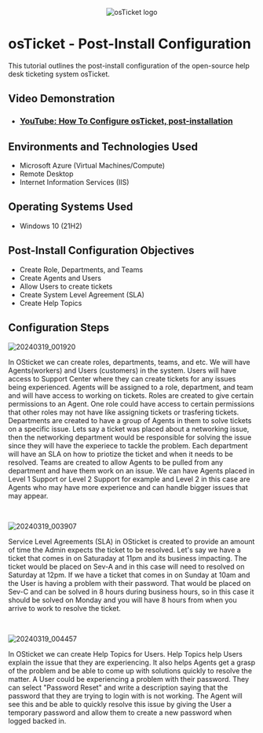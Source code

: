 <p align="center">
<img src="https://i.imgur.com/Clzj7Xs.png" alt="osTicket logo"/>
</p>

<h1>osTicket - Post-Install Configuration</h1>
This tutorial outlines the post-install configuration of the open-source help desk ticketing system osTicket.<br />


<h2>Video Demonstration</h2>

- ### [YouTube: How To Configure osTicket, post-installation](https://www.youtube.com)

<h2>Environments and Technologies Used</h2>

- Microsoft Azure (Virtual Machines/Compute)
- Remote Desktop
- Internet Information Services (IIS)

<h2>Operating Systems Used </h2>

- Windows 10</b> (21H2)

<h2>Post-Install Configuration Objectives</h2>

- Create Role, Departments, and Teams
- Create Agents and Users
- Allow Users to create tickets
- Create System Level Agreement (SLA)
- Create Help Topics

<h2>Configuration Steps</h2>

![20240319_001920](https://github.com/tylermartin12368/post-install-config/assets/161632103/9a74309d-a6bf-4695-a114-1b66200814fc)
</p>
<p>
In OSticket we can create roles, departments, teams, and etc. We will have Agents(workers) and Users (customers) in the system. Users will have access to Support Center where they can create tickets for any issues being experienced. Agents will be assigned to a role, department, and team and will have access to working on tickets. Roles are created to give certain permissions to an Agent. One role could have access to certain permissions that other roles may not have like assigning tickets or trasfering tickets. Departments are created to have a group of Agents in them to solve tickets on a specific issue. Lets say a ticket was placed about a networking issue, then the networking department would be responsible for solving the issue since they will have the experiece to tackle the problem. Each department will have an SLA on how to priotize the ticket and when it needs to be resolved. Teams are created to allow Agents to be pulled from any department and have them work on an issue. We can have Agents placed in Level 1 Support or Level 2 Support for example and Level 2 in this case are Agents who may have more experience and can handle bigger issues that may appear.   
</p>
<br />

![20240319_003907](https://github.com/tylermartin12368/post-install-config/assets/161632103/e4c9a9a7-db39-4b15-8b6f-da73d99760e0)
</p>
<p>
Service Level Agreements (SLA) in OSticket is created to provide an amount of time the Admin expects the ticket to be resolved. Let's say we have a ticket that comes in on Saturaday at 11pm and its business impacting. The ticket would be placed on Sev-A and in this case will need to resolved on Saturday at 12pm. If we have a ticket that comes in on Sunday at 10am and the User is having a problem with their password. That would be placed on Sev-C and can be solved in 8 hours during business hours, so in this case it should be solved on Monday and you will have 8 hours from when you arrive to work to resolve the ticket. 
</p>
<br />

![20240319_004457](https://github.com/tylermartin12368/post-install-config/assets/161632103/a3736925-5969-46f6-97ce-0f8672973acc)
</p>
<p>
In OSticket we can create Help Topics for Users. Help Topics help Users explain the issue that they are experiencing. It also helps Agents get a grasp of the problem and be able to come up with solutions quickly to resolve the matter. A User could be experiencing a problem with their password. They can select "Password Reset" and write a description saying that the password that they are trying to login with is not working. The Agent will see this and be able to quickly resolve this issue by giving the User a temporary password and allow them to create a new password when logged backed in. 
</p>
<br />
